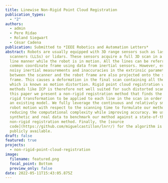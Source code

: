 ```yaml
---
title: Linewise Non-Rigid Point Cloud Registration
publication_types:
  - "2"
authors:
  - admin
  - Pere Ridao
  - Roland Siegwart
  - César Cadena
publication: Submitted to *IEEE Robotics and Automation Letters*
abstract: Robots are usually equipped with 3D range sensors such as laser line
  scanners (LLSs) or lidars. These sensors acquire a full 3D scan in a line by
  line manner while the robot is in motion. All the lines can be referred to a
  common coordinate frame using data from inertial sensors. However, errors from
  noisy inertial measurements and inaccuracies in the extrinsic parameters
  between the scanner and the robot frame are also projected onto the shared
  frame. This causes a deformation in the final scan containing all the lines,
  which is known as motion distortion. Rigid point cloud registration with
  methods like ICP is therefore not well suited for such distorted scans. In
  this paper we present a non-rigid registration method that finds the optimal
  rigid transformation to be applied to each line in the scan in order to match
  an existing model. We fully leverage the continuous and relatively smooth
  robot motion with respect to the scanning time to formulate our method
  reducing the computational complexity while improving accuracy. We use
  synthetic and real data to benchmark our method against a state-of-the-art
  non-rigid registration method. Finally, the [source
  code](https://github.com/miguelcastillon/lnrr/) for the algorithm is made
  publicly available.
draft: false
featured: true
projects:
  - non-rigid-point-cloud-registration
image:
  filename: featured.png
  focal_point: Bottom
  preview_only: false
date: 2022-05-11T15:43:05.875Z
---
```

